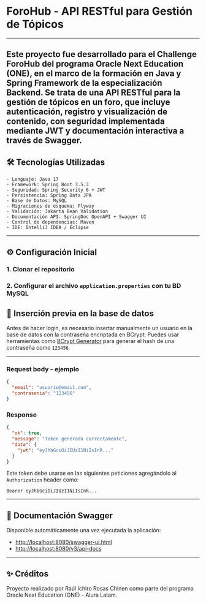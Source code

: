 
# ForoHub - API RESTful para Gestión de Tópicos

---
Este proyecto fue desarrollado para el Challenge ForoHub del programa Oracle Next Education (ONE), en el marco de la formación en Java y Spring Framework de la especialización Backend. Se trata de una API RESTful para la gestión de tópicos en un foro, que incluye autenticación, registro y visualización de contenido, con seguridad implementada mediante JWT y documentación interactiva a través de Swagger.
---

## 🛠️ Tecnologías Utilizadas

```
- Lenguaje: Java 17
- Framework: Spring Boot 3.5.3
- Seguridad: Spring Security 6 + JWT
- Persistencia: Spring Data JPA
- Base de Datos: MySQL
- Migraciones de esquema: Flyway
- Validación: Jakarta Bean Validation
- Documentación API: SpringDoc OpenAPI + Swagger UI
- Control de dependencias: Maven
- IDE: IntelliJ IDEA / Eclipse
```

---

## ⚙️ Configuración Inicial

### 1. Clonar el repositorio

### 2. Configurar el archivo `application.properties` con tu BD MySQL

## 🧾 Inserción previa en la base de datos

Antes de hacer login, es necesario insertar manualmente un usuario en la base de datos con la contraseña encriptada en BCrypt:
Puedes usar herramientas como [BCrypt Generator](https://bcrypt-generator.com/) para generar el hash de una contraseña como `123456`.

---

### Request body - ejemplo

```json
{
  "email": "usuario@email.com",
  "contrasenia": "123456"
}
```

### Response

```json
{
  "ok": true,
  "message": "Token generado correctamente",
  "data": {
    "jwt": "eyJhbGciOiJIUzI1NiIsInR..."
  }
}
```

Este token debe usarse en las siguientes peticiones agregándolo al `Authorization` header como:

```
Bearer eyJhbGciOiJIUzI1NiIsInR...
```

---

## 📄 Documentación Swagger

Disponible automáticamente una vez ejecutada la aplicación:

- [http://localhost:8080/swagger-ui.html](http://localhost:8080/swagger-ui.html)
- [http://localhost:8080/v3/api-docs](http://localhost:8080/v3/api-docs)

---

## ✨ Créditos

Proyecto realizado por Raúl Ichiro Rosas Chinen como parte del programa Oracle Next Education (ONE) - Alura Latam.